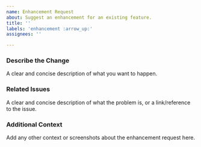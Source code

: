 ```yaml
---
name: Enhancement Request
about: Suggest an enhancement for an existing feature.
title: ''
labels: 'enhancement :arrow_up:'
assignees: ''

---
```


### Describe the Change
A clear and concise description of what you want to happen.

### Related Issues
A clear and concise description of what the problem is, or a link/reference to the issue.

### Additional Context
Add any other context or screenshots about the enhancement request here.
